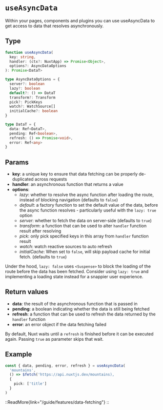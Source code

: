 # `useAsyncData`

Within your pages, components and plugins you can use useAsyncData to get access to data that resolves asynchronously.

## Type

```ts [Signature]
function useAsyncData(
  key: string,
  handler: (ctx?: NuxtApp) => Promise<Object>,
  options?: AsyncDataOptions
): Promise<DataT>

type AsyncDataOptions = {
  server?: boolean
  lazy?: boolean
  default?: () => DataT
  transform?: Transform
  pick?: PickKeys
  watch?: WatchSource[]
  initialCache?: boolean
}

type DataT = {
  data: Ref<DataT>,
  pending: Ref<boolean>,
  refresh: () => Promise<void>,
  error: Ref<any>
}
```

## Params

* **key**: a unique key to ensure that data fetching can be properly de-duplicated across requests
* **handler**: an asynchronous function that returns a value
* **options**:
  * _lazy_: whether to resolve the async function after loading the route, instead of blocking navigation (defaults to `false`)
  * _default_: a factory function to set the default value of the data, before the async function resolves - particularly useful with the `lazy: true` option
  * _server_: whether to fetch the data on server-side (defaults to `true`)
  * _transform_: a function that can be used to alter `handler` function result after resolving
  * _pick_: only pick specified keys in this array from `handler` function result
  * _watch_: watch reactive sources to auto refresh
  * _initialCache_: When set to `false`, will skip payload cache for initial fetch. (defaults to `true`)

Under the hood, `lazy: false` uses `<Suspense>` to block the loading of the route before the data has been fetched. Consider using `lazy: true` and implementing a loading state instead for a snappier user experience.

## Return values

* **data**: the result of the asynchronous function that is passed in
* **pending**: a boolean indicating whether the data is still being fetched
* **refresh**: a function that can be used to refresh the data returned by the `handler` function
* **error**: an error object if the data fetching failed

By default, Nuxt waits until a `refresh` is finished before it can be executed again. Passing `true` as parameter skips that wait.

## Example

```ts
const { data, pending, error, refresh } = useAsyncData(
  'mountains',
  () => $fetch('https://api.nuxtjs.dev/mountains),
  {
    pick: ['title']
  }
)
```

::ReadMore{link="/guide/features/data-fetching"}
::
